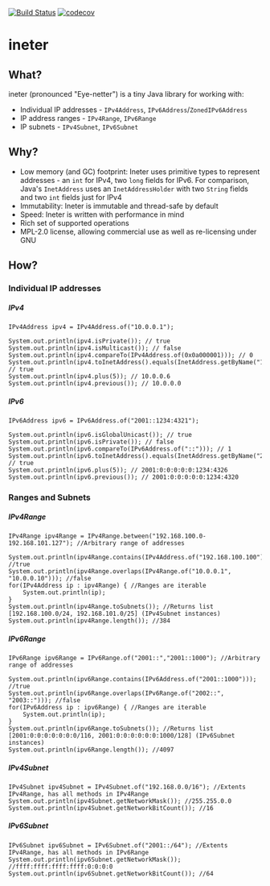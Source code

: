 [![Build Status](https://travis-ci.org/maltalex/Ineter.svg?branch=master)](https://travis-ci.org/maltalex/Ineter)
[![codecov](https://codecov.io/gh/maltalex/Ineter/branch/master/graph/badge.svg)](https://codecov.io/gh/maltalex/Ineter)

# ineter

## What?

ineter (pronounced "Eye-netter") is a tiny Java library for working with:
- Individual IP addresses - `IPv4Address`, `IPv6Address`/`ZonedIPv6Address`
- IP address ranges - `IPv4Range`, `IPv6Range`
- IP subnets - `IPv4Subnet`, `IPv6Subnet`

## Why?

- Low memory (and GC) footprint: Ineter uses primitive types to represent addresses - an `int` for IPv4, two `long` fields for IPv6. For comparison, Java's `InetAddress` uses an `InetAddressHolder` with two `String` fields and two `int` fields just for IPv4
- Immutability: Ineter is immutable and thread-safe by default
- Speed: Ineter is written with performance in mind
- Rich set of supported operations
- MPL-2.0 license, allowing commercial use as well as re-licensing under GNU

## How?

### Individual IP addresses

##### IPv4

	IPv4Address ipv4 = IPv4Address.of("10.0.0.1");

	System.out.println(ipv4.isPrivate()); // true
	System.out.println(ipv4.isMulticast()); // false
	System.out.println(ipv4.compareTo(IPv4Address.of(0x0a000001))); // 0
	System.out.println(ipv4.toInetAddress().equals(InetAddress.getByName("10.0.0.1"))); // true
	System.out.println(ipv4.plus(5)); // 10.0.0.6
	System.out.println(ipv4.previous()); // 10.0.0.0
	
##### IPv6

	IPv6Address ipv6 = IPv6Address.of("2001::1234:4321");

	System.out.println(ipv6.isGlobalUnicast()); // true
	System.out.println(ipv6.isPrivate()); // false
	System.out.println(ipv6.compareTo(IPv6Address.of("::"))); // 1
	System.out.println(ipv6.toInetAddress().equals(InetAddress.getByName("2001::1234:4321"))); // true
	System.out.println(ipv6.plus(5)); // 2001:0:0:0:0:0:1234:4326
	System.out.println(ipv6.previous()); // 2001:0:0:0:0:0:1234:4320
	
### Ranges and Subnets

##### IPv4Range

	IPv4Range ipv4Range = IPv4Range.between("192.168.100.0-192.168.101.127"); //Arbitrary range of addresses
		
	System.out.println(ipv4Range.contains(IPv4Address.of("192.168.100.100"))); //true
	System.out.println(ipv4Range.overlaps(IPv4Range.of("10.0.0.1", "10.0.0.10"))); //false
	for(IPv4Address ip : ipv4Range) { //Ranges are iterable
		System.out.println(ip);
	}
	System.out.println(ipv4Range.toSubnets()); //Returns list [192.168.100.0/24, 192.168.101.0/25] (IPv4Subnet instances)
	System.out.println(ipv4Range.length()); //384

##### IPv6Range

	IPv6Range ipv6Range = IPv6Range.of("2001::","2001::1000"); //Arbitrary range of addresses
		
	System.out.println(ipv6Range.contains(IPv6Address.of("2001::1000"))); //true
	System.out.println(ipv6Range.overlaps(IPv6Range.of("2002::", "2003::"))); //false
	for(IPv6Address ip : ipv6Range) { //Ranges are iterable
		System.out.println(ip);
	}
	System.out.println(ipv6Range.toSubnets()); //Returns list [2001:0:0:0:0:0:0:0/116, 2001:0:0:0:0:0:0:1000/128] (IPv6Subnet instances)
	System.out.println(ipv6Range.length()); //4097

##### IPv4Subnet

	IPv4Subnet ipv4Subnet = IPv4Subnet.of("192.168.0.0/16"); //Extents IPv4Range, has all methods in IPv4Range
	System.out.println(ipv4Subnet.getNetworkMask()); //255.255.0.0
	System.out.println(ipv4Subnet.getNetworkBitCount()); //16
		
##### IPv6Subnet

	IPv6Subnet ipv6Subnet = IPv6Subnet.of("2001::/64"); //Extents IPv4Range, has all methods in IPv6Range
	System.out.println(ipv6Subnet.getNetworkMask()); //ffff:ffff:ffff:ffff:0:0:0:0
	System.out.println(ipv6Subnet.getNetworkBitCount()); //64

